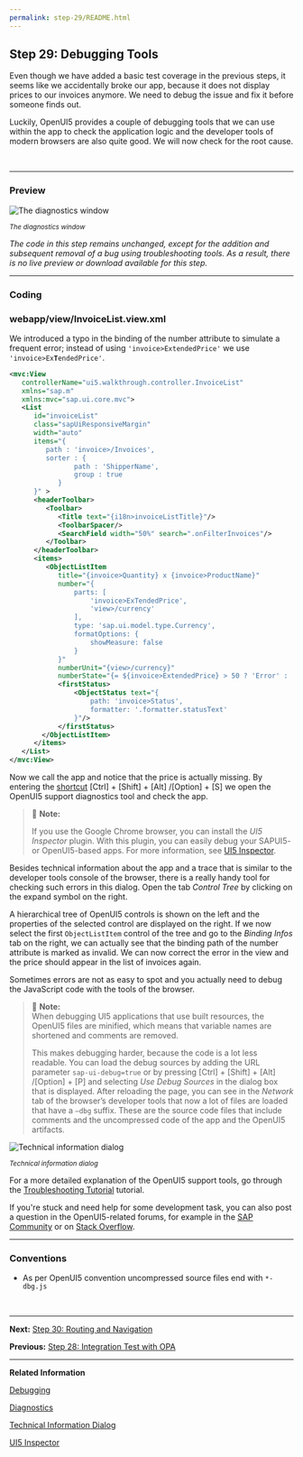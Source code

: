 ```yaml
---
permalink: step-29/README.html
---
```


## Step 29: Debugging Tools

Even though we have added a basic test coverage in the previous steps, it seems like we accidentally broke our app, because it does not display prices to our invoices anymore. We need to debug the issue and fix it before someone finds out.

Luckily, OpenUI5 provides a couple of debugging tools that we can use within the app to check the application logic and the developer tools of modern browsers are also quite good. We will now check for the root cause.

&nbsp;

***

### Preview
  

![](https://sdk.openui5.org/docs/topics/loio930de31b311f43ffa9df9261ca760da0_LowRes.png "The diagnostics window")
  
<sup>*The diagnostics window*</sup>

*The code in this step remains unchanged, except for the addition and subsequent removal of a bug using troubleshooting tools. As a result, there is no live preview or download available for this step.*

***

### Coding


### webapp/view/InvoiceList.view.xml

We introduced a typo in the binding of the number attribute to simulate a frequent error; instead of using `'invoice>ExtendedPrice'` we use <code>'invoice&gt;Ex<b>T</b>endedPrice'</code>. 

```xml
<mvc:View
   controllerName="ui5.walkthrough.controller.InvoiceList"
   xmlns="sap.m"
   xmlns:mvc="sap.ui.core.mvc">
   <List
      id="invoiceList"
      class="sapUiResponsiveMargin"
      width="auto"
      items="{
         path : 'invoice>/Invoices',
         sorter : {
				path : 'ShipperName',
				group : true
			}
      }" >
      <headerToolbar>
         <Toolbar>
            <Title text="{i18n>invoiceListTitle}"/>
            <ToolbarSpacer/>
            <SearchField width="50%" search=".onFilterInvoices"/>
         </Toolbar>
      </headerToolbar>      
      <items>
         <ObjectListItem
            title="{invoice>Quantity} x {invoice>ProductName}"
            number="{
                parts: [
                    'invoice>ExTendedPrice',
                    'view>/currency'
                ],
                type: 'sap.ui.model.type.Currency',
                formatOptions: {
                    showMeasure: false
                }
            }"
            numberUnit="{view>/currency}"
            numberState="{= ${invoice>ExtendedPrice} > 50 ? 'Error' : 'Success' }">
            <firstStatus>
                <ObjectStatus text="{
                    path: 'invoice>Status',
                    formatter: '.formatter.statusText'
                }"/>
            </firstStatus>
        </ObjectListItem>
      </items>
   </List>
</mvc:View>

```

Now we call the app and notice that the price is actually missing. By entering the [shortcut](https://sdk.openui5.org/topic/154844c3ac2a4675a37aeb6259a5e034.html) [Ctrl\] + [Shift\] + [Alt\] /[Option\] + [S\]  we open the OpenUI5 support diagnostics tool and check the app.

> 📝 **Note:**
>
> If you use the Google Chrome browser, you can install the *UI5 Inspector* plugin. With this plugin, you can easily debug your SAPUI5- or OpenUI5-based apps. For more information, see [UI5 Inspector](https://sdk.openui5.org/topic/b24e72443eb34d0fb7bf6940f2d697eb.html).

Besides technical information about the app and a trace that is similar to the developer tools console of the browser, there is a really handy tool for checking such errors in this dialog. Open the tab *Control Tree* by clicking on the expand symbol on the right.

A hierarchical tree of OpenUI5 controls is shown on the left and the properties of the selected control are displayed on the right. If we now select the first `ObjectListItem` control of the tree and go to the *Binding Infos* tab on the right, we can actually see that the binding path of the number attribute is marked as invalid. We can now correct the error in the view and the price should appear in the list of invoices again.

Sometimes errors are not as easy to spot and you actually need to debug the JavaScript code with the tools of the browser.

> 📝 **Note:** <br>
> When debugging UI5 applications that use built resources, the OpenUI5 files are minified, which means that variable names are shortened and comments are removed.
> 
> This makes debugging harder, because the code is a lot less readable. You can load the debug sources by adding the URL parameter `sap-ui-debug=true` or by pressing [Ctrl\] + [Shift\] + [Alt\] /[Option\] + [P\]  and selecting *Use Debug Sources* in the dialog box that is displayed. After reloading the page, you can see in the *Network* tab of the browser’s developer tools that now a lot of files are loaded that have a `–dbg` suffix. These are the source code files that include comments and the uncompressed code of the app and the OpenUI5 artifacts.
  
  
![](https://sdk.openui5.org/docs/topics/loio34c4b02c74eb4848b8b720d86042bfdc_LowRes.png "Technical information dialog ")

<sup>*Technical information dialog*</sup>

For a more detailed explanation of the OpenUI5 support tools, go through the [Troubleshooting Tutorial](https://sdk.openui5.org/topic/5661952e72df471b932eddc10350c081.html) tutorial.

If you're stuck and need help for some development task, you can also post a question in the OpenUI5-related forums, for example in the [SAP Community](https://www.sap.com/community/topic/ui5.html) or on [Stack Overflow](https://stackoverflow.com/search?q=openui5).

***

### Conventions

-   As per OpenUI5 convention uncompressed source files end with `*-dbg.js`

&nbsp;

***

**Next:** [Step 30: Routing and Navigation](../step-30/README.html "So far, we have put all app content on one single page. As we add more and more features, we want to split the content and put it on separate pages.")

**Previous:** [Step 28: Integration Test with OPA](../step-28/README.html "If we want to test interaction patterns or more visual features of our app, we can also write an integration test.")

***

**Related Information**  

[Debugging](https://sdk.openui5.org/topic/c9b0f8cca852443f9b8d3bf8ba5626ab.html#loioc9b0f8cca852443f9b8d3bf8ba5626ab "When developing apps, searching for bugs is an inevitable part of the process. To analyze an issue, you can use the developer tools of your browser and built-in OpenUI5 tools. In this section, we give an overview of the OpenUI5 tools you can use when debugging. To learn more about the developer tools of your browser, check the documentation of the browser.")

[Diagnostics](https://sdk.openui5.org/topic/6ec18e80b0ce47f290bc2645b0cc86e6.html#loio6ec18e80b0ce47f290bc2645b0cc86e6 "The Diagnostics window available in OpenUI5 is a support tool that runs within an existing OpenUI5 app.")

[Technical Information Dialog](https://sdk.openui5.org/topic/616a3ef07f554e20a3adf749c11f64e9.html#loio616a3ef07f554e20a3adf749c11f64e9 "The Technical Information dialog shows details of the OpenUI5 version currently being used in an app built with OpenUI5. You can use the Technical Information dialog to enable debug resources and open additional support tools to debug your app.")

[UI5 Inspector](https://sdk.openui5.org/topic/b24e72443eb34d0fb7bf6940f2d697eb.html)